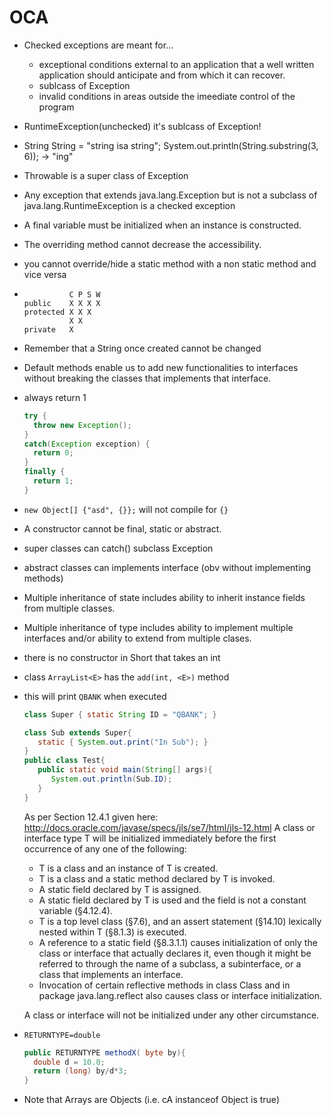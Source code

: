 # OCA

+ Checked exceptions are meant for...
  + exceptional conditions external to an application that a well written application should anticipate and from which it can recover.
  + sublcass of Exception
  + invalid conditions in areas outside the imeediate control of the program
+ RuntimeException(unchecked) it's sublcass of Exception!
+ String String = "string isa string";  System.out.println(String.substring(3, 6)); -> "ing"
+ Throwable is a super class of Exception
+ Any exception that extends java.lang.Exception but is not a subclass of java.lang.RuntimeException is a checked exception
+ A final variable must be initialized when an instance is constructed.
+ The overriding method cannot decrease the accessibility.
+ you cannot override/hide a static method with a non static method and vice versa

+ 
  ```
            C P S W
  public    X X X X
  protected X X X
            X X
  private   X
  ```
+ Remember that a String once created cannot be changed
+ Default methods enable us to add new functionalities to interfaces without breaking the classes that implements that interface.
+ always return 1
  ```java
  try {
    throw new Exception();
  }
  catch(Exception exception) {
    return 0;
  }
  finally {
    return 1;
  }
  ```
+ ```new Object[] {"asd", {}};``` will not compile for ```{}```
+ A constructor cannot be final, static or abstract.
+ super classes can catch() subclass Exception
+ abstract classes can implements interface (obv without implementing methods)
+ Multiple inheritance of state includes ability to inherit instance fields from multiple classes.
+ Multiple inheritance of type includes ability to implement multiple interfaces and/or ability to extend from multiple clases.
+ there is no constructor in Short that takes an int
+ class ```ArrayList<E>``` has the ```add(int, <E>)``` method
+ this will print ```QBANK``` when executed
  ```java
  class Super { static String ID = "QBANK"; }
  
  class Sub extends Super{
     static { System.out.print("In Sub"); }
  }
  public class Test{
     public static void main(String[] args){
        System.out.println(Sub.ID);
     }
  }
  ```
  As per Section 12.4.1 given here: http://docs.oracle.com/javase/specs/jls/se7/html/jls-12.html
  A class or interface type T will be initialized immediately before the first occurrence of any one of the following:
  + T is a class and an instance of T is created.
  + T is a class and a static method declared by T is invoked.
  + A static field declared by T is assigned.
  + A static field declared by T is used and the field is not a constant variable (§4.12.4).
  + T is a top level class (§7.6), and an assert statement (§14.10) lexically nested within T (§8.1.3) is executed.
  + A reference to a static field (§8.3.1.1) causes initialization of only the class or interface that actually declares it, even though it might be referred to through the name of a subclass, a subinterface, or a class that implements an interface.
  + Invocation of certain reflective methods in class Class and in package java.lang.reflect also causes class or interface initialization.
  
  A class or interface will not be initialized under any other circumstance.
+ ```RETURNTYPE=double```
  ```java
  public RETURNTYPE methodX( byte by){
    double d = 10.0;
    return (long) by/d*3;
  }
  ```
+ Note that Arrays are Objects (i.e. cA instanceof Object is true)


